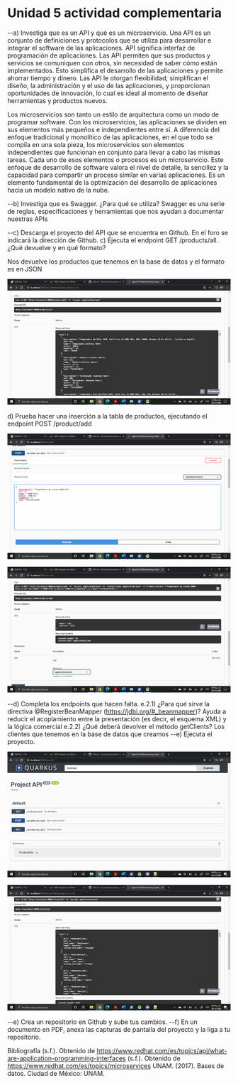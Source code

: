 # Unidad 5 actividad complementaria

--a) Investiga que es un API y qué es un microservicio.
Una API es un conjunto de definiciones y protocolos que se utiliza para desarrollar e integrar el software de las aplicaciones. API significa interfaz de programación de aplicaciones. Las API permiten que sus productos y servicios se comuniquen con otros, sin necesidad de saber cómo están implementados. Esto simplifica el desarrollo de las aplicaciones y permite ahorrar tiempo y dinero. Las API le otorgan flexibilidad; simplifican el diseño, la administración y el uso de las aplicaciones, y proporcionan oportunidades de innovación, lo cual es ideal al momento de diseñar herramientas y productos nuevos.

Los microservicios son tanto un estilo de arquitectura como un modo de programar software. Con los microservicios, las aplicaciones se dividen en sus elementos más pequeños e independientes entre sí. A diferencia del enfoque tradicional y monolítico de las aplicaciones, en el que todo se compila en una sola pieza, los microservicios son elementos independientes que funcionan en conjunto para llevar a cabo las mismas tareas. Cada uno de esos elementos o procesos es un microservicio. Este enfoque de desarrollo de software valora el nivel de detalle, la sencillez y la capacidad para compartir un proceso similar en varias aplicaciones. Es un elemento fundamental de la optimización del desarrollo de aplicaciones hacia un modelo nativo de la nube.

--b) Investiga que es Swagger. ¿Para qué se utiliza?
Swagger es una serie de reglas, especificaciones y herramientas que nos ayudan a documentar nuestras APIs

--c) Descarga el proyecto del API que se encuentra en Github. En el foro se indicará la dirección de Github.
c) Ejecuta el endpoint GET /products/all. ¿Qué devuelve y en qué formato?

Nos devuelve los productos que tenemos en la base de datos y el formato es en JSON
 
![Imagen1](./images/Imagen1.png "Imagen1")

d) Prueba hacer una inserción a la tabla de productos, ejecutando el endpoint POST /product/add
 
![Imagen2](./images/Imagen2.png "Imagen2")
 
![Imagen3](./images/Imagen3.png "Imagen3") 
 
--d) Completa los endpoints que hacen falta.
e.2.1) ¿Para qué sirve la directiva @RegisterBeanMapper (https://jdbi.org/#_beanmapper)?
Ayuda a reducir el acoplamiento entre la presentación (es decir, el esquema XML) y la lógica comercial
e.2.2) ¿Qué deberá devolver el método getClients?
Los clientes que tenemos en la base de datos que creamos
--e) Ejecuta el proyecto.
 
![Imagen4](./images/Imagen4.png "Imagen4") 

![Imagen5](./images/Imagen5.png "Imagen5")
 
--e) Crea un repositorio en Github y sube tus cambios.
--f) En un documento en PDF, anexa las capturas de pantalla del proyecto y la liga a tu repositorio. 

Bibliografía
(s.f.). Obtenido de https://www.redhat.com/es/topics/api/what-are-application-programming-interfaces
(s.f.). Obtenido de https://www.redhat.com/es/topics/microservices
UNAM. (2017). Bases de datos. Ciudad de México: UNAM.